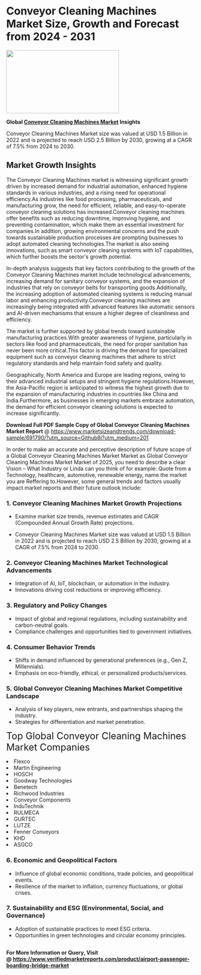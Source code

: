 <H1>Conveyor Cleaning Machines Market Size, Growth and Forecast from 2024 - 2031</H1><img class="aligncenter size-medium wp-image-584254" src="https://thirdeyenews.in/wp-content/uploads/2024/09/Global-Market-Research-300x168.jpeg" alt="" width="300" height="168" /><p><strong>Global&nbsp;<a href="https://www.marketsizeandtrends.com/download-sample/691790/?utm_source=Github8j?utm_medium=201">Conveyor Cleaning Machines Market</a> Insights</strong></p><p>Conveyor Cleaning Machines Market size was valued at USD 1.5 Billion in 2022 and is projected to reach USD 2.5 Billion by 2030, growing at a CAGR of 7.5% from 2024 to 2030.</p><p><h2>Market Growth Insights</h2> <p>The Conveyor Cleaning Machines market is witnessing significant growth driven by increased demand for industrial automation, enhanced hygiene standards in various industries, and a rising need for operational efficiency.As industries like food processing, pharmaceuticals, and manufacturing grow, the need for efficient, reliable, and easy-to-operate conveyor cleaning solutions has increased.Conveyor cleaning machines offer benefits such as reducing downtime, improving hygiene, and preventing contamination, which make them an essential investment for companies.In addition, growing environmental concerns and the push towards sustainable production processes are prompting businesses to adopt automated cleaning technologies.The market is also seeing innovations, such as smart conveyor cleaning systems with IoT capabilities, which further boosts the sector's growth potential.</p> <p>In-depth analysis suggests that key factors contributing to the growth of the Conveyor Cleaning Machines market include technological advancements, increasing demand for sanitary conveyor systems, and the expansion of industries that rely on conveyor belts for transporting goods.Additionally, the increasing adoption of automated cleaning systems is reducing manual labor and enhancing productivity.Conveyor cleaning machines are increasingly being integrated with advanced features like automatic sensors and AI-driven mechanisms that ensure a higher degree of cleanliness and efficiency.</p> <p>The market is further supported by global trends toward sustainable manufacturing practices.With greater awareness of hygiene, particularly in sectors like food and pharmaceuticals, the need for proper sanitation has never been more critical.This factor is driving the demand for specialized equipment such as conveyor cleaning machines that adhere to strict regulatory standards and help maintain food safety and quality.</p> <p>Geographically, North America and Europe are leading regions, owing to their advanced industrial setups and stringent hygiene regulations.However, the Asia-Pacific region is anticipated to witness the highest growth due to the expansion of manufacturing industries in countries like China and India.Furthermore, as businesses in emerging markets embrace automation, the demand for efficient conveyor cleaning solutions is expected to increase significantly.</p> <p><span class=""><strong>Download Full PDF Sample Copy of Global Conveyor Cleaning Machines Market Report</strong> @ <a href="https://www.marketsizeandtrends.com/download-sample/691790/?utm_source=Github8j?utm_medium=201" target="_blank">https://www.marketsizeandtrends.com/download-sample/691790/?utm_source=Github8j?utm_medium=201</a></span></p><p>In order to make an accurate and perceptive description of future scope of a Global&nbsp;Conveyor Cleaning Machines Market Market as Global&nbsp;Conveyor Cleaning Machines Market Market of 2025, you need to describe a clear Vision &ndash; What Industry or Linda can you think of for example: Quote from a Technology, healthcare, automotive, renewable energy, name the market you are Reffering to.However, some general trends and factors usually impact market reports and their future outlook include:</p><h3>1.&nbsp;<strong>Conveyor Cleaning Machines Market Growth Projections</strong></h3><ul><li>Examine market size trends, revenue estimates and CAGR (Compounded Annual Growth Rate) projections.</li><li><p>Conveyor Cleaning Machines Market size was valued at USD 1.5 Billion in 2022 and is projected to reach USD 2.5 Billion by 2030, growing at a CAGR of 7.5% from 2024 to 2030.</p></li></ul><h3>2.&nbsp;<strong>Conveyor Cleaning Machines Market Technological Advancements</strong></h3><ul><li>Integration of AI, IoT, blockchain, or automation in the industry.</li><li>Innovations driving cost reductions or improving efficiency.</li></ul><h3>3.&nbsp;<strong>Regulatory and Policy Changes</strong></h3><ul><li>Impact of global and regional regulations, including sustainability and carbon-neutral goals.</li><li>Compliance challenges and opportunities tied to government initiatives.</li></ul><h3>4.&nbsp;<strong>Consumer Behavior Trends</strong></h3><ul><li>Shifts in demand influenced by generational preferences (e.g., Gen Z, Millennials).</li><li>Emphasis on eco-friendly, ethical, or personalized products/services.</li></ul><h3>5.&nbsp;<strong>Global Conveyor Cleaning Machines Market Competitive Landscape</strong></h3><ul><li>Analysis of key players, new entrants, and partnerships shaping the industry.</li><li>Strategies for differentiation and market penetration.</li></ul><p data-pm-slice="1 1 []"><span style="color: inherit; font-family: inherit; font-size: 25px;">Top Global Conveyor Cleaning Machines Market Companies</span></p><div class="" data-test-id=""><p><li>Flexco</li><li> Martin Engineering</li><li> HOSCH</li><li> Goodway Technologies</li><li> Benetech</li><li> Richwood Industries</li><li> Conveyor Components</li><li> InduTechnik</li><li> RULMECA</li><li> GURTEC</li><li> LUTZE</li><li> Fenner Conveyors</li><li> KHD</li><li> ASGCO</li></p></div><h3>6.&nbsp;<strong>Economic and Geopolitical Factors</strong></h3><ul><li>Influence of global economic conditions, trade policies, and geopolitical events.</li><li>Resilience of the market to inflation, currency fluctuations, or global crises.</li></ul><h3>7.&nbsp;<strong>Sustainability and ESG (Environmental, Social, and Governance)</strong></h3><ul><li>Adoption of sustainable practices to meet ESG criteria.</li><li>Opportunities in green technologies and circular economy principles.</li></ul><h2><strong style="font-size: 14px;">For More Information or Query, Visit @&nbsp;</strong><a style="background-color: #ffffff; font-size: 14px;" href="https://www.marketsizeandtrends.com/report/conveyor-cleaning-machines-market/" target="_blank">https://www.verifiedmarketreports.com/product/airport-passenger-boarding-bridge-market</a></h2>